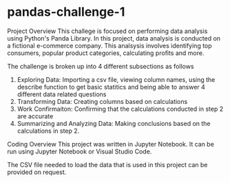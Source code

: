 # pandas-challenge-1

Project Overview
This challege is focused on performing data analysis using Python's Panda Library. In this project, data analysis is conducted on a fictional e-commerce company. This analsysis involves identifying top consumers, popular product categories, calculating profits and more. 

The  challenge is broken up into 4 different subsections as follows

1) Exploring Data: Importing a csv file, viewing column names, using the describe function to get basic statitics and being able to answer 4 different data related questions
2) Transforming Data: Creating columns based on calculations
3) Work Confirmaiton: Confirming that the calculations conducted in step 2 are accurate
4) Summarizing and Analyzing Data: Making conclusions based on the calculations in step 2.

Coding Overview
This project was written in Jupyter Notebook. It can be run using Jupyter Notebook or Visual Studio Code. 

The CSV file needed to load the data that is used in this project can be provided on request.
